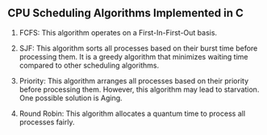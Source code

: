 ## CPU Scheduling Algorithms Implemented in C

1. FCFS: This algorithm operates on a First-In-First-Out basis.
    
2. SJF: This algorithm sorts all processes based on their burst time before processing them. It is a greedy algorithm that minimizes waiting time compared to other scheduling algorithms.
    
3. Priority: This algorithm arranges all processes based on their priority before processing them. However, this algorithm may lead to starvation. One possible solution is Aging.
    
4. Round Robin: This algorithm allocates a quantum time to process all processes fairly.
